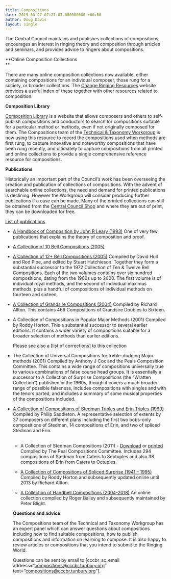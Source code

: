 ```yaml
---
title: Compositions
date: 2019-03-27 07:27:05.000000000 +00:00
author: Doug Davis
layout: single
---
```

The Central Council maintains and publishes collections of compositions, encourages an interest in ringing theory and composition through articles and seminars, and provides advice to ringers about compositions.

**Online Composition Collections  
** 

There are many online composition collections now available, either containing compositions for an individual composer, those rung for a society, or broader collections. The <a href="http://ringing.info#compositions" target="_blank" rel="noopener noreferrer" data-wplink-url-error="true">Change Ringing Resources</a> website provides a useful index of these together with other resources related to composition.

**Composition Library**

<a href="https://complib.org" target="_blank" rel="noopener noreferrer">Composition Library</a> is a website that allows composers and others to self-publish compositions and conductors to search for compositions suitable for a particular method or methods, even if not originally composed for them. The Compositions team of the [Technical & Taxonomy Workgroup](/about/workgroups/technical-and-taxonomy) is now using this resource to record the compositions used when methods are first rung, to capture innovative and noteworthy compositions that have been rung recently, and ultimately to capture compositions from all printed and online collections to provide a single comprehensive reference resource for compositions.

**Publications**

Historically an important part of the Council’s work has been overseeing the creation and publication of collections of compositions. With the advent of searchable online collections, the need and demand for printed publications is declining. However the Workgroup will consider producing further publications if a case can be made. Many of the printed collections can still be obtained from the <a href="/shop/" target="_blank" rel="noopener noreferrer">Central Council Shop</a> and where they are out of print, they can be downloaded for free.

[List of publications]()

  * [A Handbook of Composition by John R Leary (1993)](/product/handbook-of-composition-download) 
    One of very few publications that explains the theory of composition and proof.

  * [A Collection of 10 Bell Compositions (2005)](/product/a-collection-of-ten-bell-compositions-2004-download)
  * [A Collection of 12+ Bell Compositions (2005)](/product/a-collection-of-twelve-bell-compositions-2004-download) 
    Compiled by David Hull and Rod Pipe, and edited by Stuart Hutchieson. Together they form a substantial successor to the 1972 Collection of Ten & Twelve Bell Compositions. Each of the two volumes contains over six hundred compositions, dating from the 1960s up to 2000. The first volume is of individual royal methods, and the second of individual maximus methods, plus a handful of compositions of individual methods on fourteen and sixteen.

  * [A Collection of Grandsire Compositions (2004)](/product/collection-of-grandsire-compositions-download) 
    Compiled by Richard Allton. This contains 469 Compositions of Grandsire Doubles to Sixteen.

  * A Collection of Compositions in Popular Major Methods (2001) 
    Compiled by Roddy Horton. This a substantial successor to several earlier editions. It contains a wider variety of compositions suitable for a broader selection of methods than earlier editions.
    
    Please see also a [list of corrections<link>] to this collection

  * The Collection of Universal Compositions for treble-dodging Major methods (2001) 
    Compiled by Anthony J Cox and the Peals Composition Committee. This contains a wide range of compositions universally true to various combinations of false course head groups. It is essentially a successor to A Collection of Surprise Compositions (the “Wratten Collection”) published in the 1960s, though it covers a much broader range of possible falseness, includes compositions with singles and with the tenors parted, and includes a summary of some musical properties of the compositions included.

  * [A Collection of Compositions of Stedman Triples and Erin Triples (1999)](/product/a-collection-of-compositions-of-stedman-triples-and-erin-triples-download/) 
    Compiled by Philip Saddleton. A representative selection of extents by 37 composers on different plans including the first two bobs-only compositions of Stedman, 14 compositions of Erin, and two of spliced Stedman and Erin.  
     </li> 
    
      * A Collection of Stedman Compositions (2011) - [Download](/product/a-collection-of-stedman-compositions-download) or [printed](/product/a-collection-of-stedman-compositions) 
        Compiled by The Peal Compositions Committee. Includes 294 compositions of Stedman from Caters to Septuples and also 38 compositions of Erin from Caters to Octuples.
    
      * <a href="http://www.rrhorton.net/search.php" target="_blank" rel="noopener noreferrer">A Collection of Compositions of Spliced Surprise (1941 – 1995)</a> 
        Compiled by Roddy Horton and subsequently updated online until 2013 by Richard Allton.
    
      * <a href="http://ringing.info/handbell-collection/index.html" target="_blank" rel="noopener noreferrer">A Collection of Handbell Compositions (2004-2018)</a> 
        An online collection compiled by Roger Bailey and subsequently maintained by Peter Blight.</li> </ul> 
        
        **Questions and advice**
        
        The Compositions team of the Technical and Taxonomy Workgroup has an expert panel which can answer questions about compositions including how to find suitable compositions, how to publish compositions and information on learning to compose. It is also happy to review articles or compositions that you intend to submit to the Ringing World.
        
        Questions can be sent by email to [cccbr\_sc\_email address=&#8221;compositions@cccbr.tunbury.org&#8221; text=&#8221;compositions@cccbr.tunbury.org&#8221;].
